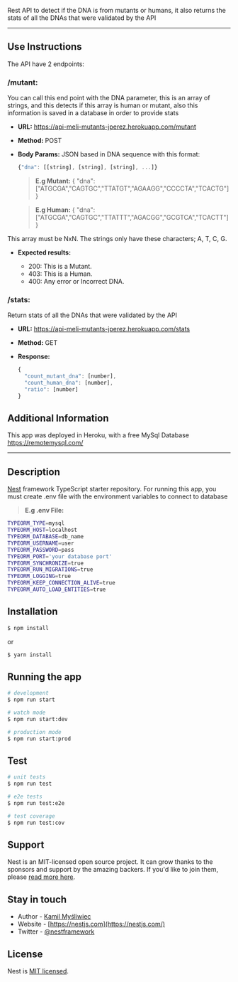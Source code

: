 Rest API to detect if the DNA is from mutants or humans, it also returns the stats of all the DNAs that were validated by the API

_________________________________________________

## Use Instructions

The API have 2 endpoints:

### /mutant: 

You can call this end point with the DNA parameter, this is an array of strings, and this detects if this array is human or mutant, also this information is saved in a database in order to provide stats

- **URL:** https://api-meli-mutants-jperez.herokuapp.com/mutant

- **Method:** POST

- **Body Params:** JSON based in DNA sequence with this format:

  ```javascript
  {"dna": [[string], [string], [string], ...]}
  ```
  > **E.g Mutant:**
  {
  "dna":["ATGCGA","CAGTGC","TTATGT","AGAAGG","CCCCTA","TCACTG"]
  }

  > **E.g Human:**
  {
  "dna":["ATGCGA","CAGTGC","TTATTT","AGACGG","GCGTCA","TCACTT"]
  }

This array must be NxN. The strings only have these characters; A, T, C, G.
 
 - **Expected results:** 
  
    - 200: This is a Mutant. 
    - 403: This is a Human.
    - 400: Any error or Incorrect DNA. 
    

### /stats:

Return stats of all the DNAs that were validated by the API

- **URL:** https://api-meli-mutants-jperez.herokuapp.com/stats

- **Method:** GET

- **Response:** 

  ```javascript
  {
    "count_mutant_dna": [number],
    "count_human_dna": [number],
    "ratio": [number]
  }
  ```
## Additional Information
This app was deployed in Heroku, with a free MySql Database https://remotemysql.com/
_________________________________________________

## Description

[Nest](https://github.com/nestjs/nest) framework TypeScript starter repository.
For running this app, you must create .env file with the environment variables to connect to database
> **E.g .env File:**
  ```bash
  TYPEORM_TYPE=mysql
  TYPEORM_HOST=localhost
  TYPEORM_DATABASE=db_name
  TYPEORM_USERNAME=user
  TYPEORM_PASSWORD=pass
  TYPEORM_PORT='your database port'
  TYPEORM_SYNCHRONIZE=true
  TYPEORM_RUN_MIGRATIONS=true
  TYPEORM_LOGGING=true
  TYPEORM_KEEP_CONNECTION_ALIVE=true
  TYPEORM_AUTO_LOAD_ENTITIES=true
```
## Installation

```bash
$ npm install
```
  or
```bash
$ yarn install
```
## Running the app

```bash
# development
$ npm run start

# watch mode
$ npm run start:dev

# production mode
$ npm run start:prod
```

## Test

```bash
# unit tests
$ npm run test

# e2e tests
$ npm run test:e2e

# test coverage
$ npm run test:cov
```

## Support

Nest is an MIT-licensed open source project. It can grow thanks to the sponsors and support by the amazing backers. If you'd like to join them, please [read more here](https://docs.nestjs.com/support).

## Stay in touch

- Author - [Kamil Myśliwiec](https://kamilmysliwiec.com)
- Website - [https://nestjs.com](https://nestjs.com/)
- Twitter - [@nestframework](https://twitter.com/nestframework)

## License

Nest is [MIT licensed](LICENSE).
